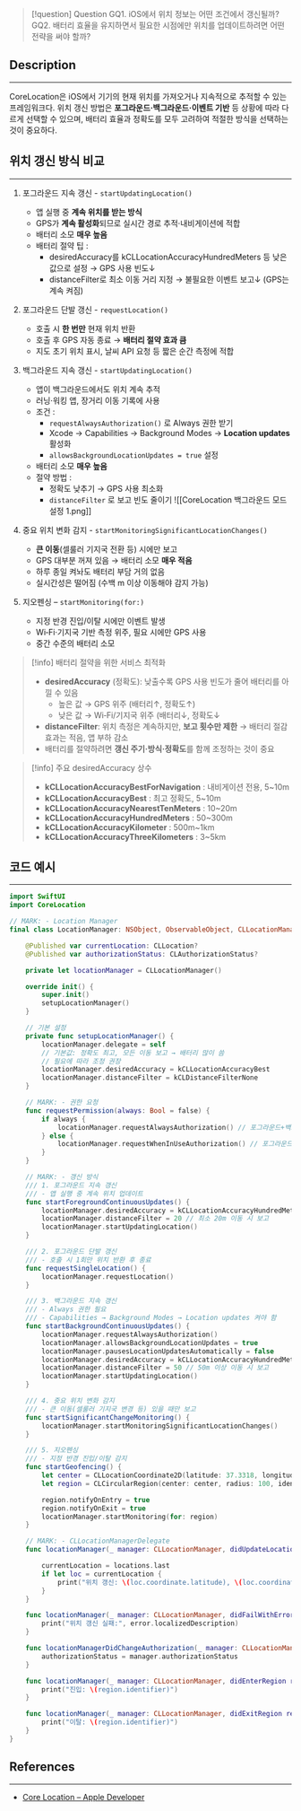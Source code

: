 >[!question] Question
>GQ1. iOS에서 위치 정보는 어떤 조건에서 갱신될까?
>GQ2. 배터리 효율을 유지하면서 필요한 시점에만 위치를 업데이트하려면 어떤 전략을 써야 할까?

## Description
---
CoreLocation은 iOS에서 기기의 현재 위치를 가져오거나 지속적으로 추적할 수 있는 프레임워크다. 위치 갱신 방법은 **포그라운드·백그라운드·이벤트 기반** 등 상황에 따라 다르게 선택할 수 있으며, 배터리 효율과 정확도를 모두 고려하여 적절한 방식을 선택하는 것이 중요하다.


## 위치 갱신 방식 비교
---

1. 포그라운드 지속 갱신 - `startUpdatingLocation()`
	- 앱 실행 중 **계속 위치를 받는 방식**
	- GPS가 **계속 활성화**되므로 실시간 경로 추적·내비게이션에 적합
	- 배터리 소모 **매우 높음**
	* 배터리 절약 팁 :
		* desiredAccuracy를 kCLLocationAccuracyHundredMeters 등 낮은 값으로 설정 → GPS 사용 빈도↓
		* distanceFilter로 최소 이동 거리 지정 → 불필요한 이벤트 보고↓ (GPS는 계속 켜짐)
	
2. 포그라운드 단발 갱신 - `requestLocation()`
	- 호출 시 **한 번만** 현재 위치 반환
	- 호출 후 GPS 자동 종료 → **배터리 절약 효과 큼**
	- 지도 초기 위치 표시, 날씨 API 요청 등 짧은 순간 측정에 적합
	
3. 백그라운드 지속 갱신 - `startUpdatingLocation()`
	- 앱이 백그라운드에서도 위치 계속 추적
	- 러닝·워킹 앱, 장거리 이동 기록에 사용
	* 조건 :
		* `requestAlwaysAuthorization()` 로 Always 권한 받기
		* Xcode → Capabilities → Background Modes → **Location updates** 활성화
		* `allowsBackgroundLocationUpdates = true` 설정
	* 배터리 소모 **매우 높음**
	* 절약 방법 :
		* 정확도 낮추기 → GPS 사용 최소화
		* `distanceFilter` 로 보고 빈도 줄이기
		![[CoreLocation 백그라운드 모드 설정 1.png]]

4. 중요 위치 변화 감지 - `startMonitoringSignificantLocationChanges()`
	- **큰 이동**(셀룰러 기지국 전환 등) 시에만 보고
	- GPS 대부분 꺼져 있음 → 배터리 소모 **매우 적음**
	- 하루 종일 켜놔도 배터리 부담 거의 없음
	- 실시간성은 떨어짐 (수백 m 이상 이동해야 감지 가능)
	
5. 지오펜싱 – `startMonitoring(for:)`
	- 지정 반경 진입/이탈 시에만 이벤트 발생
	- Wi‑Fi·기지국 기반 측정 위주, 필요 시에만 GPS 사용
	- 중간 수준의 배터리 소모


>[!info] 배터리 절약을 위한 서비스 최적화
>- **desiredAccuracy** (정확도): 낮출수록 GPS 사용 빈도가 줄어 배터리를 아낄 수 있음
>	- 높은 값 → GPS 위주 (배터리↑, 정확도↑)
>	- 낮은 값 → Wi‑Fi/기지국 위주 (배터리↓, 정확도↓
>- **distanceFilter**: 위치 측정은 계속하지만, **보고 횟수만 제한** → 배터리 절감 효과는 적음, 앱 부하 감소
>- 배터리를 절약하려면 **갱신 주기·방식·정확도**를 함께 조정하는 것이 중요

>[!info] 주요 desiredAccuracy 상수 
>- **kCLLocationAccuracyBestForNavigation** : 내비게이션 전용, 5~10m
>- **kCLLocationAccuracyBest** : 최고 정확도, 5~10m
>- **kCLLocationAccuracyNearestTenMeters** : 10~20m
>- **kCLLocationAccuracyHundredMeters** : 50~300m
>- **kCLLocationAccuracyKilometer** : 500m~1km
>- **kCLLocationAccuracyThreeKilometers** : 3~5km

## 코드 예시
---
```Swift
import SwiftUI
import CoreLocation

// MARK: - Location Manager
final class LocationManager: NSObject, ObservableObject, CLLocationManagerDelegate {

    @Published var currentLocation: CLLocation?
    @Published var authorizationStatus: CLAuthorizationStatus?

    private let locationManager = CLLocationManager()

    override init() {
        super.init()
        setupLocationManager()
    }

    // 기본 설정
    private func setupLocationManager() {
        locationManager.delegate = self
        // 기본값: 정확도 최고, 모든 이동 보고 → 배터리 많이 씀
        // 필요에 따라 조정 권장
        locationManager.desiredAccuracy = kCLLocationAccuracyBest
        locationManager.distanceFilter = kCLDistanceFilterNone
    }

    // MARK: - 권한 요청
    func requestPermission(always: Bool = false) {
        if always {
            locationManager.requestAlwaysAuthorization() // 포그라운드+백그라운드 가능
        } else {
            locationManager.requestWhenInUseAuthorization() // 포그라운드만 가능
        }
    }

    // MARK: - 갱신 방식
    /// 1. 포그라운드 지속 갱신
    /// - 앱 실행 중 계속 위치 업데이트
    func startForegroundContinuousUpdates() {
        locationManager.desiredAccuracy = kCLLocationAccuracyHundredMeters 
        locationManager.distanceFilter = 20 // 최소 20m 이동 시 보고
        locationManager.startUpdatingLocation()
    }

    /// 2. 포그라운드 단발 갱신
    /// - 호출 시 1회만 위치 반환 후 종료
    func requestSingleLocation() {
        locationManager.requestLocation()
    }

    /// 3. 백그라운드 지속 갱신
    /// - Always 권한 필요
    /// - Capabilities → Background Modes → Location updates 켜야 함
    func startBackgroundContinuousUpdates() {
        locationManager.requestAlwaysAuthorization()
        locationManager.allowsBackgroundLocationUpdates = true
        locationManager.pausesLocationUpdatesAutomatically = false
        locationManager.desiredAccuracy = kCLLocationAccuracyHundredMeters
        locationManager.distanceFilter = 50 // 50m 이상 이동 시 보고
        locationManager.startUpdatingLocation()
    }

    /// 4. 중요 위치 변화 감지
    /// - 큰 이동(셀룰러 기지국 변경 등) 있을 때만 보고
    func startSignificantChangeMonitoring() {
        locationManager.startMonitoringSignificantLocationChanges()
    }

    /// 5. 지오펜싱
    /// - 지정 반경 진입/이탈 감지
    func startGeofencing() {
        let center = CLLocationCoordinate2D(latitude: 37.3318, longitude: -122.0312)
        let region = CLCircularRegion(center: center, radius: 100, identifier: "ApplePark")

        region.notifyOnEntry = true
        region.notifyOnExit = true
        locationManager.startMonitoring(for: region)
    }

    // MARK: - CLLocationManagerDelegate
    func locationManager(_ manager: CLLocationManager, didUpdateLocations locations: [CLLocation]) {

        currentLocation = locations.last
        if let loc = currentLocation {
            print("위치 갱신: \(loc.coordinate.latitude), \(loc.coordinate.longitude)")
        }
    }

    func locationManager(_ manager: CLLocationManager, didFailWithError error: Error) {
        print("위치 갱신 실패:", error.localizedDescription)
    }

    func locationManagerDidChangeAuthorization(_ manager: CLLocationManager) {
        authorizationStatus = manager.authorizationStatus
    }

    func locationManager(_ manager: CLLocationManager, didEnterRegion region: CLRegion) {
        print("진입: \(region.identifier)")
    }

    func locationManager(_ manager: CLLocationManager, didExitRegion region: CLRegion) {
        print("이탈: \(region.identifier)")
    }
}
```


## References
---
* [Core Location – Apple Developer](https://developer.apple.com/documentation/corelocation)
